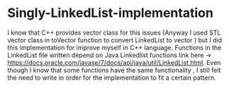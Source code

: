 # Singly-LinkedList-implementation

I know that C++ provides vector class for this issues (Anyway I used STL vector class in toVector function to convert LinkedList to vector ) but I did this implementation for improve myself in C++ language. Functions in the LinkedList file written depend on Java Linkedlist functions  link here -> https://docs.oracle.com/javase/7/docs/api/java/util/LinkedList.html. Even though I know that some functions have the same functionality , I still felt the need to write in order for the implementation to fit a certain pattern.
